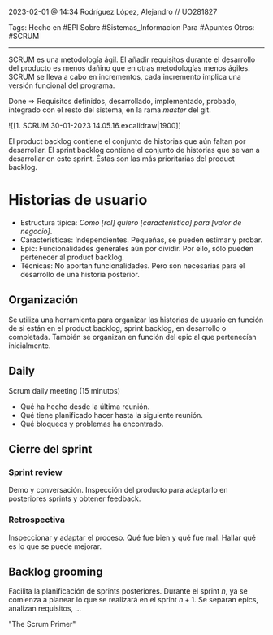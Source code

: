 2023-02-01 @ 14:34
Rodríguez López, Alejandro // UO281827

Tags:
	Hecho en #EPI
	Sobre #Sistemas_Informacion 
	Para #Apuntes 
	Otros: #SCRUM
<hr>

SCRUM es una metodología ágil. El añadir requisitos durante el desarrollo del producto es menos dañino que en otras metodologías menos ágiles.
SCRUM se lleva a cabo en incrementos, cada incremento implica una versión funcional del programa. 

Done => Requisitos definidos, desarrollado, implementado, probado, integrado con el resto del sistema, en la rama *master* del git.

![[1. SCRUM 30-01-2023 14.05.16.excalidraw|1900]]

El product backlog contiene el conjunto de historias que aún faltan por desarrollar.
El sprint backlog contiene el conjunto de historias que se van a desarrollar en este sprint. Éstas son las más prioritarias del product backlog.

# Historias de usuario
- Estructura típica: *Como [rol] quiero [característica] para [valor de negocio]*.
- Características: Independientes. Pequeñas, se pueden estimar y probar.
- Epic: Funcionalidades generales aún por dividir. Por ello, sólo pueden pertenecer al product backlog.
- Técnicas: No aportan funcionalidades. Pero son necesarias para el desarrollo de una historia posterior.

## Organización
Se utiliza una herramienta para organizar las historias de usuario en función de si están en el product backlog, sprint backlog, en desarrollo o completada.
También se organizan en función del epic al que pertenecían inicialmente.

## Daily
Scrum daily meeting (15 minutos)
- Qué ha hecho desde la última reunión.
- Qué tiene planificado hacer hasta la siguiente reunión.
- Qué bloqueos y problemas ha encontrado.

## Cierre del sprint
### Sprint review
Demo y conversación.
Inspección del producto para adaptarlo en posteriores sprints y obtener feedback.

### Retrospectiva
Inspeccionar y adaptar el proceso.
Qué fue bien y qué fue mal. Hallar qué es lo que se puede mejorar.

## Backlog grooming
Facilita la planificación de sprints posteriores.
Durante el sprint $n$, ya se comienza a planear lo que se realizará en el sprint $n+1$. Se separan epics, analizan requisitos, ...

"The Scrum Primer"